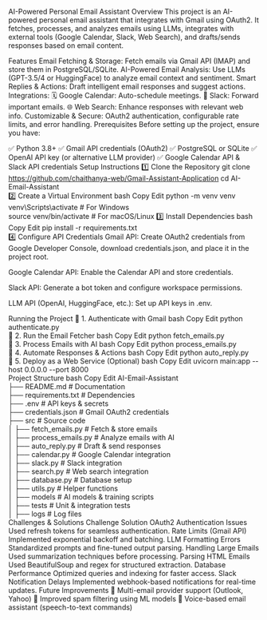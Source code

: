 AI-Powered Personal Email Assistant
Overview
This project is an AI-powered personal email assistant that integrates with Gmail using OAuth2. It fetches, processes, and analyzes emails using LLMs, integrates with external tools (Google Calendar, Slack, Web Search), and drafts/sends responses based on email content.

Features
Email Fetching & Storage: Fetch emails via Gmail API (IMAP) and store them in PostgreSQL/SQLite.
AI-Powered Email Analysis: Use LLMs (GPT-3.5/4 or HuggingFace) to analyze email context and sentiment.
Smart Replies & Actions: Draft intelligent email responses and suggest actions.
Integrations:
🗓️ Google Calendar: Auto-schedule meetings.
💬 Slack: Forward important emails.
🌐 Web Search: Enhance responses with relevant web info.
Customizable & Secure: OAuth2 authentication, configurable rate limits, and error handling.
Prerequisites
Before setting up the project, ensure you have:

✅ Python 3.8+
✅ Gmail API credentials (OAuth2)
✅ PostgreSQL or SQLite
✅ OpenAI API key (or alternative LLM provider)
✅ Google Calendar API & Slack API credentials
Setup Instructions
1️⃣ Clone the Repository
git clone https://github.com/chaithanya-web/Gmail-Assistant-Application
cd AI-Email-Assistant  
2️⃣ Create a Virtual Environment
bash
Copy
Edit
python -m venv venv  
venv\Scripts\activate      # For Windows  
source venv/bin/activate  # For macOS/Linux
3️⃣ Install Dependencies
bash
Copy
Edit
pip install -r requirements.txt  
4️⃣ Configure API Credentials
Gmail API: Create OAuth2 credentials from Google Developer Console, download credentials.json, and place it in the project root.

Google Calendar API: Enable the Calendar API and store credentials.

Slack API: Generate a bot token and configure workspace permissions.

LLM API (OpenAI, HuggingFace, etc.): Set up API keys in .env.

Running the Project
🔹 1. Authenticate with Gmail
bash
Copy
Edit
python authenticate.py  
🔹 2. Run the Email Fetcher
bash
Copy
Edit
python fetch_emails.py  
🔹 3. Process Emails with AI
bash
Copy
Edit
python process_emails.py  
🔹 4. Automate Responses & Actions
bash
Copy
Edit
python auto_reply.py  
🔹 5. Deploy as a Web Service (Optional)
bash
Copy
Edit
uvicorn main:app --host 0.0.0.0 --port 8000  
Project Structure
bash
Copy
Edit
 AI-Email-Assistant  
 ├── README.md           # Documentation  
 ├── requirements.txt    # Dependencies  
 ├── .env                # API keys & secrets  
 ├── credentials.json    # Gmail OAuth2 credentials  
 ├── src                 # Source code  
 │   ├── fetch_emails.py    # Fetch & store emails  
 │   ├── process_emails.py  # Analyze emails with AI  
 │   ├── auto_reply.py      # Draft & send responses  
 │   ├── calendar.py        # Google Calendar integration  
 │   ├── slack.py           # Slack integration  
 │   ├── search.py          # Web search integration  
 │   ├── database.py        # Database setup  
 │   ├── utils.py           # Helper functions  
 │   ├── models             # AI models & training scripts  
 │   ├── tests              # Unit & integration tests  
 │   ├── logs               # Log files  
Challenges & Solutions
Challenge	Solution
OAuth2 Authentication Issues	Used refresh tokens for seamless authentication.
Rate Limits (Gmail API)	Implemented exponential backoff and batching.
LLM Formatting Errors	Standardized prompts and fine-tuned output parsing.
Handling Large Emails	Used summarization techniques before processing.
Parsing HTML Emails	Used BeautifulSoup and regex for structured extraction.
Database Performance	Optimized queries and indexing for faster access.
Slack Notification Delays	Implemented webhook-based notifications for real-time updates.
Future Improvements
🚀 Multi-email provider support (Outlook, Yahoo)
🚀 Improved spam filtering using ML models
🚀 Voice-based email assistant (speech-to-text commands)
